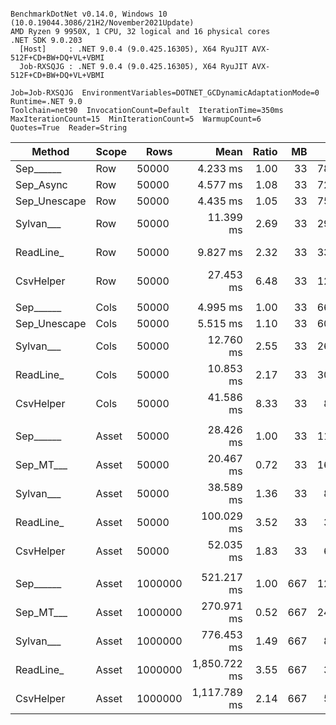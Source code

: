 ```

BenchmarkDotNet v0.14.0, Windows 10 (10.0.19044.3086/21H2/November2021Update)
AMD Ryzen 9 9950X, 1 CPU, 32 logical and 16 physical cores
.NET SDK 9.0.203
  [Host]     : .NET 9.0.4 (9.0.425.16305), X64 RyuJIT AVX-512F+CD+BW+DQ+VL+VBMI
  Job-RXSQJG : .NET 9.0.4 (9.0.425.16305), X64 RyuJIT AVX-512F+CD+BW+DQ+VL+VBMI

Job=Job-RXSQJG  EnvironmentVariables=DOTNET_GCDynamicAdaptationMode=0  Runtime=.NET 9.0  
Toolchain=net90  InvocationCount=Default  IterationTime=350ms  
MaxIterationCount=15  MinIterationCount=5  WarmupCount=6  
Quotes=True  Reader=String  

```
| Method       | Scope | Rows    | Mean         | Ratio | MB  | MB/s   | ns/row | Allocated     | Alloc Ratio |
|------------- |------ |-------- |-------------:|------:|----:|-------:|-------:|--------------:|------------:|
| Sep______    | Row   | 50000   |     4.233 ms |  1.00 |  33 | 7884.4 |   84.7 |       1.03 KB |        1.00 |
| Sep_Async    | Row   | 50000   |     4.577 ms |  1.08 |  33 | 7291.9 |   91.5 |       1.02 KB |        1.00 |
| Sep_Unescape | Row   | 50000   |     4.435 ms |  1.05 |  33 | 7526.1 |   88.7 |       1.03 KB |        1.00 |
| Sylvan___    | Row   | 50000   |    11.399 ms |  2.69 |  33 | 2928.1 |  228.0 |       7.67 KB |        7.48 |
| ReadLine_    | Row   | 50000   |     9.827 ms |  2.32 |  33 | 3396.6 |  196.5 |  108778.75 KB |  106,085.18 |
| CsvHelper    | Row   | 50000   |    27.453 ms |  6.48 |  33 | 1215.8 |  549.1 |         20 KB |       19.51 |
|              |       |         |              |       |     |        |        |               |             |
| Sep______    | Cols  | 50000   |     4.995 ms |  1.00 |  33 | 6681.9 |   99.9 |       1.03 KB |        1.00 |
| Sep_Unescape | Cols  | 50000   |     5.515 ms |  1.10 |  33 | 6052.4 |  110.3 |       1.03 KB |        1.00 |
| Sylvan___    | Cols  | 50000   |    12.760 ms |  2.55 |  33 | 2615.9 |  255.2 |       7.67 KB |        7.46 |
| ReadLine_    | Cols  | 50000   |    10.853 ms |  2.17 |  33 | 3075.3 |  217.1 |  108778.74 KB |  105,782.94 |
| CsvHelper    | Cols  | 50000   |    41.586 ms |  8.33 |  33 |  802.6 |  831.7 |      445.7 KB |      433.42 |
|              |       |         |              |       |     |        |        |               |             |
| Sep______    | Asset | 50000   |    28.426 ms |  1.00 |  33 | 1174.2 |  568.5 |   13802.71 KB |        1.00 |
| Sep_MT___    | Asset | 50000   |    20.467 ms |  0.72 |  33 | 1630.8 |  409.3 |   13993.59 KB |        1.01 |
| Sylvan___    | Asset | 50000   |    38.589 ms |  1.36 |  33 |  864.9 |  771.8 |   13962.21 KB |        1.01 |
| ReadLine_    | Asset | 50000   |   100.029 ms |  3.52 |  33 |  333.7 | 2000.6 |  122305.28 KB |        8.86 |
| CsvHelper    | Asset | 50000   |    52.035 ms |  1.83 |  33 |  641.4 | 1040.7 |   13971.41 KB |        1.01 |
|              |       |         |              |       |     |        |        |               |             |
| Sep______    | Asset | 1000000 |   521.217 ms |  1.00 | 667 | 1281.1 |  521.2 |  266668.73 KB |        1.00 |
| Sep_MT___    | Asset | 1000000 |   270.971 ms |  0.52 | 667 | 2464.1 |  271.0 |   268699.4 KB |        1.01 |
| Sylvan___    | Asset | 1000000 |   776.453 ms |  1.49 | 667 |  859.9 |  776.5 |  266824.44 KB |        1.00 |
| ReadLine_    | Asset | 1000000 | 1,850.722 ms |  3.55 | 667 |  360.8 | 1850.7 | 2442318.88 KB |        9.16 |
| CsvHelper    | Asset | 1000000 | 1,117.789 ms |  2.14 | 667 |  597.3 | 1117.8 |  266833.25 KB |        1.00 |
